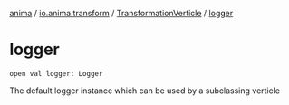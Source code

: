 [anima](../../index.md) / [io.anima.transform](../index.md) / [TransformationVerticle](index.md) / [logger](./logger.md)

# logger

`open val logger: Logger`

The default logger instance which can be used by a subclassing verticle

